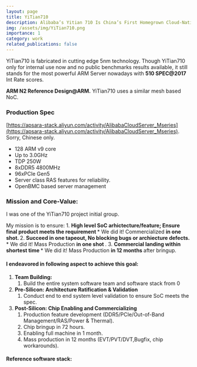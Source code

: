 ```yaml
---
layout: page
title: YiTian710
description: Alibaba’s Yitian 710 Is China’s First Homegrown Cloud-Native CPU to Be Put Into Large-Scale Use, 
img: /assets/img/YiTian710.png
importance: 1
category: work
related_publications: false
---
```


YiTian710 is fabricated in cutting edge 5nm technology. Though YiTian710 only for internal use now and no public benchmarks results available, it still stands for the most powerful ARM Server nowadays with **510 SPEC@2017** Int Rate scores.


<div>
    <img class="three" src="{{ site.baseurl }}/assets/img/ARM_N2_Ref.png" alt="" title="ARM N2 Reference Design"/>
</div>

<div class="three caption">
<strong> ARM N2 Reference Design@ARM.</strong> YiTian710 uses a similar mesh based NoC.
</div>

### Production Spec
[https://apsara-stack.aliyun.com/activity/AlibabaCloudServer_Mseries](https://apsara-stack.aliyun.com/activity/AlibabaCloudServer_Mseries). Sorry, Chinese only.
* 128 ARM v9 core
* Up to 3.0GHz
* TDP 250W
* 8xDDR5 4800MHz
* 96xPCIe Gen5
* Server class RAS features for reliability.
* OpenBMC based server management 

### Mission and Core-Value: 
I was one of the YiTian710 project initial group.
<div>
    <img class="three" src="{{ site.baseurl }}/assets/img/Initial_Team.png" alt="" title="Initial Team"/>
</div>
My mission is to ensure:
1. <strong> High level SoC arhictecture/feature; Ensure final product meets the requirement </strong>
  *  We did it! Commercialized <strong> in one shot. </strong> 
2. <strong> Succeed in one tapeout, No blocking bugs or archiecture defects. </strong>
  *  We did it! Mass Production <strong> in one shot </strong>.
3. <strong> Commercial landing within shortest time  </strong>
  *  We did it! Mass Production <strong> in 12 months </strong> after bringup.

#### I endeavored in following aspect to achieve this goal:
1. <strong> Team Building: </strong> 
    1. Build the entire system software team and software stack from 0
2. <strong> Pre-Silicon: Architecture Ratification & Validation </strong> 
    1. Conduct end to end system level validation to ensure SoC meets the spec.  
3. <strong> Post-Silicon: Chip Enabling and Commercializing</strong>
    1. Production feature development (DDR5/PCIe/Out-of-Band Management/RAS/Power & Thermal).
    2. Chip bringup in 72 hours.
    3. Enabling full machine in 1 month.
    4. Mass production in 12 months (EVT/PVT/DVT,Bugfix, chip workarounds).

#### Reference software stack:
<div>
    <img class="three" src="{{ site.baseurl }}/assets/img/YiTian710_Stack.png" alt="" title="YiTian710 Stack"/>
</div>
